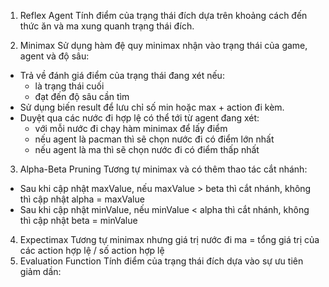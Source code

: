 1.  Reflex Agent
    Tính điểm của trạng thái đích dựa trên khoảng cách đến thức ăn và ma xung quanh trạng thái đích.

2.  Minimax
    Sử dụng hàm đệ quy minimax nhận vào trạng thái của game, agent và độ sâu:

- Trả về đánh giá điểm của trạng thái đang xét nếu:
  - là trạng thái cuối
  - đạt đến độ sâu cần tìm
- Sử dụng biến result để lưu chỉ số min hoặc max + action đi kèm.
- Duyệt qua các nước đi hợp lệ có thể tới từ agent đang xét:
  - với mỗi nước đi chạy hàm minimax để lấy điểm
  - nếu agent là pacman thì sẽ chọn nước đi có điểm lớn nhất
  - nếu agent là ma thì sẽ chọn nước đi có điểm thấp nhất

3.  Alpha-Beta Pruning
    Tương tự minimax và có thêm thao tác cắt nhánh:

- Sau khi cập nhật maxValue, nếu maxValue > beta thì cắt nhánh, không thì cập nhật alpha = maxValue
- Sau khi cập nhật minValue, nếu minValue < alpha thì cắt nhánh, không thì cập nhật beta = minValue

4.  Expectimax
    Tương tự minimax nhưng giá trị nước đi ma = tổng giá trị của các action hợp lệ / số action hợp lệ
5.  Evaluation Function
    Tính điểm của trạng thái đích dựa vào sự ưu tiên giảm dần:
